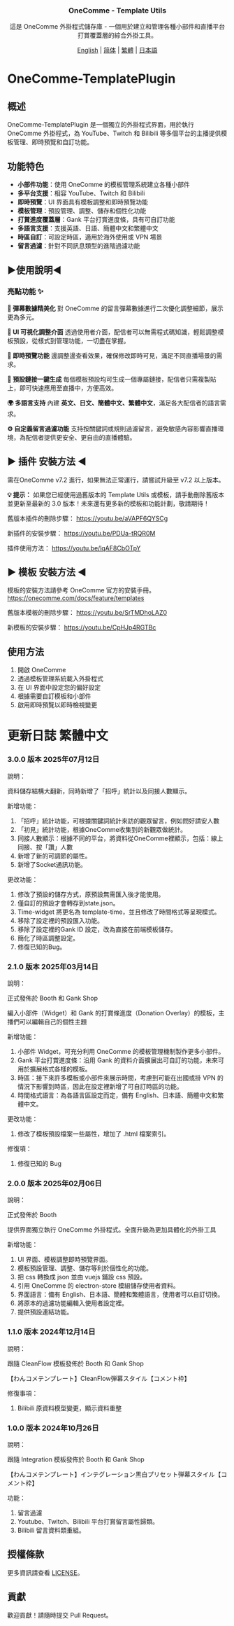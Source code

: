 <div align="center">
<h3>OneComme - Template Utils</h3>
<p>這是 OneComme 外掛程式儲存庫 - 一個用於建立和管理各種小部件和直播平台打賞覆蓋層的綜合外掛工具。</p>
<p>
  <a href="README.md">English</a> | 
  <a href="README-zh-CN.md">简体</a> | 
  <a href="README-zh-TW.md">繁體</a> | 
  <a href="README-JP.md">日本語</a>
</p>
</div>



# OneComme-TemplatePlugin

## 概述

OneComme-TemplatePlugin 是一個獨立的外掛程式界面，用於執行 OneComme 外掛程式，為 YouTube、Twitch 和 Bilibili 等多個平台的主播提供模板管理、即時預覽和自訂功能。

## 功能特色

- **小部件功能**：使用 OneComme 的模板管理系統建立各種小部件
- **多平台支援**：相容 YouTube、Twitch 和 Bilibili
- **即時預覽**：UI 界面具有模板調整和即時預覽功能
- **模板管理**：預設管理、調整、儲存和個性化功能
- **打賞進度覆蓋層**：Gank 平台打賞進度條，具有可自訂功能
- **多語言支援**：支援英語、日語、簡體中文和繁體中文
- **時區自訂**：可設定時區，適用於海外使用或 VPN 場景
- **留言過濾**：針對不同訊息類型的進階過濾功能

## ▶使用說明◀
### 亮點功能 ✨

**🔧 彈幕數據精美化**
對 OneComme 的留言彈幕數據進行二次優化調整細節，展示更為多元。

**🎨 UI 可視化調整介面**
透過使用者介面，配信者可以無需程式碼知識，輕鬆調整模板預設，從樣式到管理功能，一切盡在掌握。

**👀 即時預覽功能**
邊調整邊查看效果，確保修改即時可見，滿足不同直播場景的需求。

**🔗 預設鏈接一鍵生成**
每個模板預設均可生成一個專屬鏈接，配信者只需複製貼上，即可快速應用至直播中，方便高效。

**🌍 多語言支持**
內建 **英文、日文、簡體中文、繁體中文**，滿足各大配信者的語言需求。

**⚙️ 自定義留言過濾功能**
支持按關鍵詞或規則過濾留言，避免敏感內容影響直播環境，為配信者提供更安全、更自由的直播體驗。


## ▶ 插件 安裝方法 ◀
需在OneComme v7.2 進行，如果無法正常運行，請嘗試升級至 v7.2 以上版本。

**💡 提示：**
如果您已經使用過舊版本的 Template Utils 或模板，請手動刪除舊版本並更新至最新的 3.0 版本！未來還有更多新的模板和功能計劃，敬請期待！

舊版本插件的刪除步驟：
https://youtu.be/aVAPF6QYSCg

新插件的安裝步驟：
https://youtu.be/PDUa-tRQR0M

插件使用方法：
https://youtu.be/lqAF8CbOTpY


## ▶ 模板 安裝方法 ◀
模板的安裝方法請參考 OneComme 官方的安裝手冊。
https://onecomme.com/docs/feature/templates

舊版本模板的刪除步驟：
https://youtu.be/SrTMDhoLAZ0

新模板的安裝步驟：
https://youtu.be/CpHJp4RGTBc


## 使用方法

1. 開啟 OneComme
2. 透過模板管理系統載入外掛程式
3. 在 UI 界面中設定您的偏好設定
4. 根據需要自訂模板和小部件
5. 啟用即時預覽以即時檢視變更

# 更新日誌 繁體中文

### 3.0.0 版本 2025年07月12日

說明：

資料儲存結構大翻新，同時新增了「招呼」統計以及同接人數顯示。

新增功能：

1. 「招呼」統計功能，可根據關鍵詞統計來訪的觀眾留言，例如問好請安人數
2. 「初見」統計功能，根據OneComme收集到的新觀眾做統計。
3. 同接人數顯示：根據不同的平台，將資料從OneComme裡顯示，包括：線上同接、按「讚」人數
4. 新增了新的可調節的屬性。
5. 新增了Socket通訊功能。

更改功能：

1. 修改了預設的儲存方式，原預設無需匯入後才能使用。
2. 僅自訂的預設才會轉存到state.json。
3. Time-widget 將更名為 template-time，並且修改了時間格式等呈現模式。
4. 移除了設定裡的預設匯入功能。
5. 移除了設定裡的Gank ID 設定，改為直接在前端模板儲存。
6. 簡化了時區調整設定。
7. 修復已知的Bug。

### 2.1.0 版本 2025年03月14日

說明：

正式發佈於 Booth 和 Gank Shop

編入小部件（Widget）和 Gank 的打賞條進度（Donation Overlay）的模板，主播們可以編輯自己的個性主題

新增功能：

1. 小部件 Widget，可充分利用 OneComme 的模板管理機制製作更多小部件。
2. Gank 平台打賞進度條：沿用 Gank 的資料介面擴展出可自訂的功能，未來可用於擴展格式各樣的模板。
3. 時區：接下來許多模板或小部件來展示時間，考慮到可能在出國或掛 VPN 的情況下影響到時區，因此在設定裡新增了可自訂時區的功能。
4. 時間格式語言：為各語言區設定而定，備有 English、日本語、簡體中文和繁體中文。

更改功能：

1. 修改了模板預設檔案一些屬性，增加了 .html 檔案索引。

修復項：

1. 修復已知的 Bug

### 2.0.0 版本 2025年02月06日

說明：

正式發佈於 Booth

提供界面獨立執行 OneComme 外掛程式。全面升級為更加具體化的外掛工具

新增功能：

1. UI 界面、模板調整即時預覽界面。
2. 模板預設管理、調整、儲存等利於個性化的功能。
3. 把 css 轉換成 json 並由 vuejs 鋪設 css 預設。
4. 引用 OneComme 的 electron-store 模組儲存使用者資料。
5. 界面語言：備有 English、日本語、簡體和繁體語言，使用者可以自訂切換。
6. 將原本的過濾功能編輯入使用者設定裡。
7. 提供預設連結功能。

### 1.1.0 版本 2024年12月14日

說明：

跟隨 CleanFlow 模板發佈於 Booth 和 Gank Shop

【わんコメテンプレート】CleanFlow弾幕スタイル【コメント枠】

修復事項：

1. Bilibili 原資料模型變更，顯示資料重整

### 1.0.0 版本 2024年10月26日

說明：

跟隨 Integration 模板發佈於 Booth 和 Gank Shop

【わんコメテンプレート】インテグレーション黒白プリセット弾幕スタイル【コメント枠】

功能：

1. 留言過濾
2. Youtube、Twitch、Bilibili 平台打賞留言屬性歸類。
3. Bilibili 留言資料類重組。

## 授權條款

更多資訊請查看 [LICENSE](LICENSE)。

## 貢獻

歡迎貢獻！請隨時提交 Pull Request。
